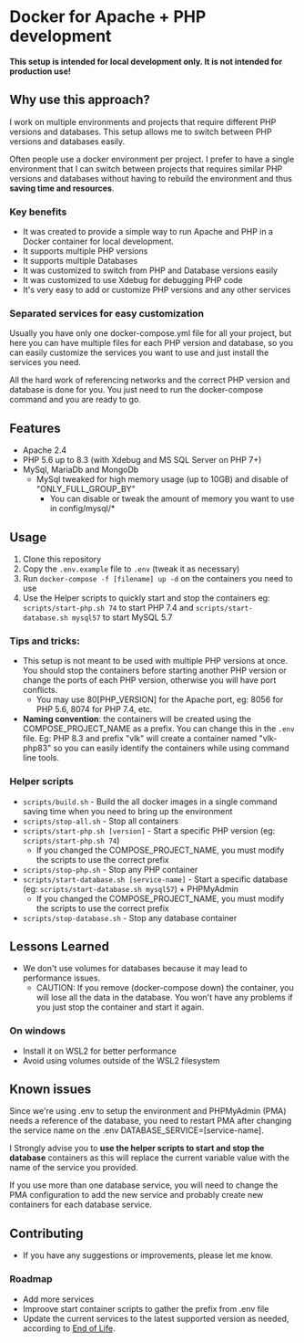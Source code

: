 # Docker for Apache + PHP development

__This setup is intended for local development only. It is not intended for production use!__

## Why use this approach?

I work on multiple environments and projects that require different PHP versions and databases. This setup allows me to switch between PHP versions and databases easily.

Often people use a docker environment per project. I prefer to have a single environment that I can switch between projects that requires similar PHP versions and databases without having to rebuild the environment and thus **saving time and resources**.

### Key benefits

- It was created to provide a simple way to run Apache and PHP in a Docker container for local development.
- It supports multiple PHP versions
- It supports multiple Databases
- It was customized to switch from PHP and Database versions easily
- It was customized to use Xdebug for debugging PHP code
- It's very easy to add or customize PHP versions and any other services

### Separated services for easy customization

Usually you have only one docker-compose.yml file for all your project, but here you can have multiple files for each PHP version and database, so you can easily customize the services you want to use and just install the services you need.

All the hard work of referencing networks and the correct PHP version and database is done for you. You just need to run the docker-compose command and you are ready to go.

## Features

- Apache 2.4
- PHP 5.6 up to 8.3 (with Xdebug and MS SQL Server on PHP 7+)
- MySql, MariaDb and MongoDb
  - MySql tweaked for high memory usage (up to 10GB) and disable of "ONLY_FULL_GROUP_BY"
    - You can disable or tweak the amount of memory you want to use in config/mysql/*

## Usage

1. Clone this repository
2. Copy the `.env.example` file to `.env` (tweak it as necessary)
3. Run `docker-compose -f [filename] up -d` on the containers you need to use
4. Use the Helper scripts to quickly start and stop the containers eg: `scripts/start-php.sh 74` to start PHP 7.4 and `scripts/start-database.sh mysql57` to start MySQL 5.7

### Tips and tricks:

- This setup is not meant to be used with multiple PHP versions at once. You should stop the containers before starting another PHP version or change the ports of each PHP version, otherwise you will have port conflicts.
  - You may use 80[PHP_VERSION] for the Apache port, eg: 8056 for PHP 5.6, 8074 for PHP 7.4, etc.
- **Naming convention**: the containers will be created using the COMPOSE_PROJECT_NAME as a prefix. You can change this in the `.env` file. Eg: PHP 8.3 and prefix "vlk" will create a container named "vlk-php83" so you can easily identify the containers while using command line tools.
  

### Helper scripts

- `scripts/build.sh` - Build the all docker images in a single command saving time when you need to bring up the environment
- `scripts/stop-all.sh` - Stop all containers
- `scripts/start-php.sh [version]` - Start a specific PHP version (eg: `scripts/start-php.sh 74`)
  - If you changed the COMPOSE_PROJECT_NAME, you must modify the scripts to use the correct prefix
- `scripts/stop-php.sh` - Stop any PHP container
- `scripts/start-database.sh [service-name]` - Start a specific database (eg: `scripts/start-database.sh mysql57`) + PHPMyAdmin
  - If you changed the COMPOSE_PROJECT_NAME, you must modify the scripts to use the correct prefix
- `scripts/stop-database.sh` - Stop any database container

## Lessons Learned

- We don't use volumes for databases because it may lead to performance issues.
  - CAUTION: If you remove (docker-compose down) the container, you will lose all the data in the database. You won't have any problems if you just stop the container and start it again.

### On windows

- Install it on WSL2 for better performance
- Avoid using volumes outside of the WSL2 filesystem

## Known issues

Since we're using .env to setup the environment and PHPMyAdmin (PMA) needs a reference of the database, you need to restart PMA after changing the service name on the .env DATABASE_SERVICE=[service-name]. 

I Strongly advise you to **use the helper scripts to start and stop the database** containers as this will replace the current variable value with the name of the service you provided.

If you use more than one database service, you will need to change the PMA configuration to add the new service and probably create new containers for each database service.

## Contributing

- If you have any suggestions or improvements, please let me know.


### Roadmap

- Add more services
- Improove start container scripts to gather the prefix from .env file
- Update the current services to the latest supported version as needed, according to [End of Life](https://endoflife.date/).

